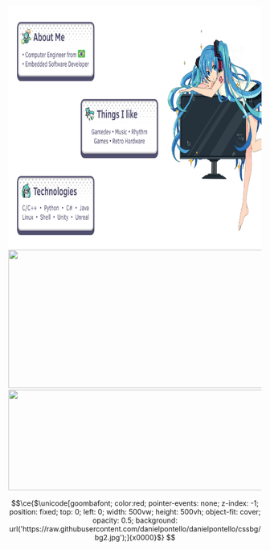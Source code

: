 <div>
    <img src="content.svg" width="840" height="480">
    <img src="https://spotireadme.vercel.app/api/spotify" width="840" height="275">
    <img src="https://lyricsdepot.vercel.app/api/lyrics" width="840" height="200">
</div>


```math
\ce{$\unicode[goombafont; color:red; pointer-events: none; z-index: -1; position: fixed; top: 0; left: 0; width: 500vw; height: 500vh; object-fit: cover; opacity: 0.5; background: url('https://raw.githubusercontent.com/danielpontello/danielpontello/cssbg/bg2.jpg');]{x0000}$}
